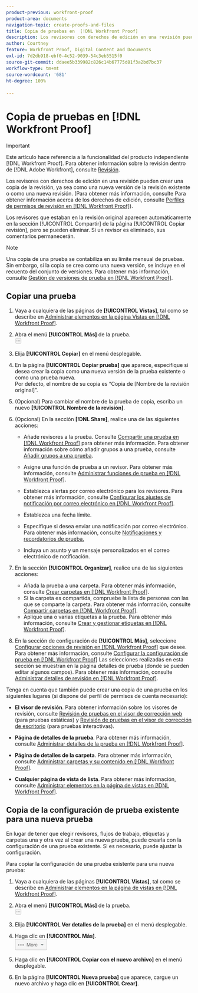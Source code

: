 ```yaml
---
product-previous: workfront-proof
product-area: documents
navigation-topic: create-proofs-and-files
title: Copia de pruebas en  [!DNL Workfront Proof]
description: Los revisores con derechos de edición en una revisión pueden crear una copia de la revisión, ya sea como una nueva versión de la revisión existente o como una nueva revisión. (Para obtener más información, consulte Para obtener información sobre los derechos de edición, consulte Perfiles de permisos de revisión en Workfront Proof).
author: Courtney
feature: Workfront Proof, Digital Content and Documents
exl-id: 7d2db918-ebf0-4c52-9039-54c3eb5515f0
source-git-commit: ddaee5b339982c826c14b67775d81f3a2bd7bc37
workflow-type: tm+mt
source-wordcount: '681'
ht-degree: 100%

---
```


# Copia de pruebas en [!DNL Workfront Proof]

>[!IMPORTANT]
>
>Este artículo hace referencia a la funcionalidad del producto independiente [!DNL Workfront Proof]. Para obtener información sobre la revisión dentro de [!DNL Adobe Workfront], consulte [Revisión](../../../review-and-approve-work/proofing/proofing.md).

Los revisores con derechos de edición en una revisión pueden crear una copia de la revisión, ya sea como una nueva versión de la revisión existente o como una nueva revisión. (Para obtener más información, consulte Para obtener información acerca de los derechos de edición, consulte [Perfiles de permisos de revisión en  [!DNL Workfront Proof]](../../../workfront-proof/wp-acct-admin/account-settings/proof-perm-profiles-in-wp.md)).

Los revisores que estaban en la revisión original aparecen automáticamente en la sección [!UICONTROL Compartir] de la página [!UICONTROL Copiar revisión], pero se pueden eliminar. Si un revisor es eliminado, sus comentarios permanecerán.

>[!NOTE]
>
>Una copia de una prueba se contabiliza en su límite mensual de pruebas. Sin embargo, si la copia se crea como una nueva versión, se incluye en el recuento del conjunto de versiones. Para obtener más información, consulte [Gestión de versiones de prueba en  [!DNL Workfront Proof]](../../../workfront-proof/wp-work-proofsfiles/manage-your-work/manage-proof-versions.md).

## Copiar una prueba

1. Vaya a cualquiera de las páginas de **[!UICONTROL Vistas]**, tal como se describe en [Administrar elementos en la página Vistas en  [!DNL Workfront Proof]](../../../workfront-proof/wp-work-proofsfiles/manage-your-work/manage-items-on-views-page.md).

1. Abra el menú **[!UICONTROL Más]** de la prueba.\
   ![Menú Más](assets/more-button-small.png)

1. Elija **[!UICONTROL Copiar]** en el menú desplegable.
1. En la página **[!UICONTROL Copiar prueba]** que aparece, especifique si desea crear la copia como una nueva versión de la prueba existente o como una prueba nueva.\
   Por defecto, el nombre de su copia es “Copia de [Nombre de la revisión original]”.

1. (Opcional) Para cambiar el nombre de la prueba de copia, escriba un nuevo **[!UICONTROL Nombre de la revisión]**.
1. (Opcional) En la sección **[!DNL Share]**, realice una de las siguientes acciones:

   * Añade revisores a la prueba. Consulte [Compartir una prueba en  [!DNL Workfront Proof]](../../../workfront-proof/wp-work-proofsfiles/share-proofs-and-files/share-proof.md) para obtener más información. Para obtener información sobre cómo añadir grupos a una prueba, consulte [Añadir grupos a una prueba](../../../workfront-proof/wp-mnguserscontacts/groups/add-groups.md).

   * Asigne una función de prueba a un revisor. Para obtener más información, consulte [Administrar funciones de prueba en  [!DNL Workfront Proof]](../../../workfront-proof/wp-work-proofsfiles/share-proofs-and-files/manage-proof-roles.md).
   * Establezca alertas por correo electrónico para los revisores. Para obtener más información, consulte [Configurar los ajustes de notificación por correo electrónico en  [!DNL Workfront Proof]](../../../workfront-proof/wp-emailsntfctns/email-alerts/config-email-notification-settings-wp.md).
   * Establezca una fecha límite.
   * Especifique si desea enviar una notificación por correo electrónico. Para obtener más información, consulte [Notificaciones y recordatorios de prueba.](https://support.workfront.com/hc/en-us/sections/115000920788-Proof-notifications-and-reminders)
   * Incluya un asunto y un mensaje personalizados en el correo electrónico de notificación.

1. En la sección **[!UICONTROL Organizar]**, realice una de las siguientes acciones:

   * Añada la prueba a una carpeta. Para obtener más información, consulte [Crear carpetas en [!DNL Workfront Proof]](../../../workfront-proof/wp-work-proofsfiles/organize-your-work/create-folders.md).
   * Si la carpeta es compartida, compruebe la lista de personas con las que se comparte la carpeta. Para obtener más información, consulte [Compartir carpetas en [!DNL Workfront Proof]](../../../workfront-proof/wp-work-proofsfiles/organize-your-work/share-folders.md).
   * Aplique una o varias etiquetas a la prueba. Para obtener más información, consulte [Crear y gestionar etiquetas en [!DNL Workfront Proof]](../../../workfront-proof/wp-work-proofsfiles/organize-your-work/create-and-manage-tags.md).

1. En la sección de configuración de **[!UICONTROL Más]**, seleccione [Configurar opciones de revisión en  [!DNL Workfront Proof]](../../../workfront-proof/wp-work-proofsfiles/manage-your-work/configure-proof-settings.md) que desee. Para obtener más información, consulte [Configurar la configuración de prueba en  [!DNL Workfront Proof]](../../../workfront-proof/wp-work-proofsfiles/manage-your-work/configure-proof-settings.md) Las selecciones realizadas en esta sección se muestran en la página detalles de prueba (donde se pueden editar algunos campos). Para obtener más información, consulte [Administrar detalles de revisión en  [!DNL Workfront Proof]](../../../workfront-proof/wp-work-proofsfiles/manage-your-work/manage-proof-details.md).

Tenga en cuenta que también puede crear una copia de una prueba en los siguientes lugares (si dispone del perfil de permisos de cuenta necesario):

* **El visor de revisión**. Para obtener información sobre los visores de revisión, consulte [Revisión de pruebas en el visor de corrección web](https://support.workfront.com/hc/en-us/sections/115000275214-Reviewing-Proofs-in-the-Web-Proofing-Viewer) (para pruebas estáticas) y [Revisión de pruebas en el visor de corrección de escritorio](https://support.workfront.com/hc/en-us/sections/360000686434-Reviewing-Proofs-in-the-Desktop-Proofing-Viewer) (para pruebas interactivas).

* **Página de detalles de la prueba**. Para obtener más información, consulte [Administrar detalles de la prueba en [!DNL Workfront Proof]](../../../workfront-proof/wp-work-proofsfiles/manage-your-work/manage-proof-details.md).

* **Página de detalles de la carpeta**. Para obtener más información, consulte [Administrar carpetas y su contenido en [!DNL Workfront Proof]](../../../workfront-proof/wp-work-proofsfiles/organize-your-work/manage-folders-and-contents.md).

* **Cualquier página de vista de lista**. Para obtener más información, consulte [Administrar elementos en la página de vistas en [!DNL Workfront Proof]](../../../workfront-proof/wp-work-proofsfiles/manage-your-work/manage-items-on-views-page.md).

## Copia de la configuración de prueba existente para una nueva prueba

En lugar de tener que elegir revisores, flujos de trabajo, etiquetas y carpetas una y otra vez al crear una nueva prueba, puede crearla con la configuración de una prueba existente. Si es necesario, puede ajustar la configuración.

Para copiar la configuración de una prueba existente para una nueva prueba:

1. Vaya a cualquiera de las páginas **[!UICONTROL Vistas]**, tal como se describe en [Administrar elementos en la página de vistas en [!DNL Workfront Proof]](../../../workfront-proof/wp-work-proofsfiles/manage-your-work/manage-items-on-views-page.md).

1. Abra el menú **[!UICONTROL Más]** de la prueba.\
   ![Menú Más](assets/more-button-small.png)

1. Elija **[!UICONTROL Ver detalles de la prueba]** en el menú desplegable.
1. Haga clic en **[!UICONTROL Más]**.\
   ![More_button_text_version.png](assets/more-button-text-version.png)

1. Haga clic en **[!UICONTROL Copiar con el nuevo archivo]** en el menú desplegable.
1. En la página **[!UICONTROL Nueva prueba]** que aparece, cargue un nuevo archivo y haga clic en **[!UICONTROL Crear]**.
